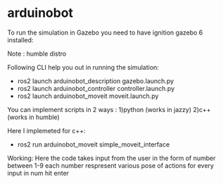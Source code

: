 # arduinobot
To run the simulation in Gazebo you need to have ignition gazebo 6 installed:

Note : humble distro

Following CLI help you out in running the simulation:

- ros2 launch arduinobot_description gazebo.launch.py
- ros2 launch arduinobot_controller controller.launch.py
- ros2 launch arduinobot_moveit moveit.launch.py

You can implement scripts in 2 ways :
1)python (works in jazzy)
2)c++ (works in humble)

Here I implemeted for c++:
- ros2 run arduinobot_moveit simple_moveit_interface

Working:
Here the code takes input from the user in the form of number between 1-9 
each number respresent various pose of actions for every input in num hit enter
